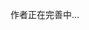 <!--
 * @Author: dushuai
 * @Date: 2023-12-22 18:15:39
 * @LastEditors: dushuai
 * @LastEditTime: 2023-12-22 18:27:57
 * @description: 心平气和
-->
作者正在完善中...